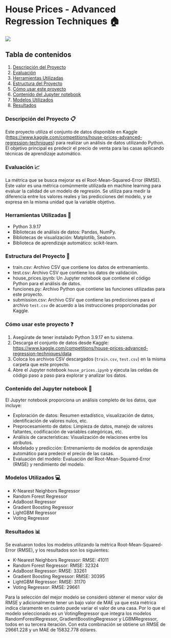 # House Prices - Advanced Regression Techniques :house:

<img src="https://www.rocketmortgage.com/resources-cmsassets/RocketMortgage.com/Article_Images/Large_Images/Stock-Neighborhood-Development-AdobeStock307010071%20copy.jpg">

## Tabla de contenidos

1. [Descripción del Proyecto](#descripción-del-proyecto-clipboard)
2. [Evaluación](#evaluación-chart_with_upwards_trend)
3. [Herramientas Utilizadas](#herramientas-utilizadas-wrench)
4. [Estructura del Proyecto](#estructura-del-proyecto-open_file_folder)
5. [Cómo usar este proyecto](#cómo-usar-este-proyecto-question)
6. [Contenido del Jupyter notebook](#contenido-del-jupyter-notebook-page_facing_up)
7. [Modelos Utilizados](#modelos-utilizados-computer)
8. [Resultados](#resultados-bar_chart)


### Descripción del Proyecto :clipboard:
Este proyecto utiliza el conjunto de datos disponible en Kaggle (https://www.kaggle.com/competitions/house-prices-advanced-regression-techniques) para realizar un análisis de datos utilizando Python. El objetivo principal es predecir el precio de venta para las casas aplicando técnicas de aprendizaje automático.

### Evaluación :chart_with_upwards_trend:
La métrica que se busca mejorar es el Root-Mean-Squared-Error (RMSE). Este valor es una métrica comúnmente utilizada en machine learning para evaluar la calidad de un modelo de regresión. Se utiliza para medir la diferencia entre los valores reales y las predicciones del modelo, y se expresa en la misma unidad que la variable objetivo.

### Herramientas Utilizadas :wrench:
- Python 3.9.17
- Bibliotecas de análisis de datos: Pandas, NumPy.
- Bibliotecas de visualización: Matplotlib, Seaborn.
- Biblioteca de aprendizaje automático: scikit-learn.

### Estructura del Proyecto :open_file_folder:
- train.csv: Archivo CSV que contiene los datos de entrenamiento.
- test.csv: Archivo CSV que contiene los datos de validación.
- house_prices.ipynb: Un Jupyter notebook que contiene el código Python para el análisis de datos.
- funciones.py: Archivo Python que contiene las funciones utilizadas para este proyecto.
- submission.csv: Archivo CSV que contiene las predicciones para el archivo `test.csv` de acuerdo a las instrucciones proporcionadas por Kaggle.

### Cómo usar este proyecto :question:
1. Asegúrate de tener instalado Python 3.9.17 en tu sistema.
2. Descarga el conjunto de datos desde Kaggle: https://www.kaggle.com/competitions/house-prices-advanced-regression-techniques/data
3. Coloca los archivos CSV descargados (`train.csv`, `test.csv`) en la misma carpeta que este proyecto.
4. Abre el Jupyter notebook `house_prices.ipynb` y ejecuta las celdas de código paso a paso para explorar y analizar los datos.

### Contenido del Jupyter notebook :page_facing_up:
El Jupyter notebook proporciona un análisis completo de los datos, que incluye:
- Exploración de datos: Resumen estadístico, visualización de datos, identificación de valores nulos, etc.
- Preprocesamiento de datos: Limpieza de datos, manejo de valores faltantes, codificación de variables categóricas, etc.
- Análisis de características: Visualización de relaciones entre los atributos.
- Modelado y predicción: Entrenamiento de modelos de aprendizaje automático para predecir el precio de las casas.
- Evaluación del modelo: Evaluación del Root-Mean-Squared-Error (RMSE) y rendimiento del modelo.

### Modelos Utilizados :computer:
- K-Nearest Neighbors Regressor
- Random Forest Regressor
- AdaBoost Regressor
- Gradient Boosting Regressor
- LightGBM Regressor
- Voting Regressor

### Resultados :bar_chart:
Se evaluaron todos los modelos utilizando la métrica Root-Mean-Squared-Error (RMSE), y los resultados son los siguientes:

- K-Nearest Neighbors Regressor: RMSE: 41011
- Random Forest Regressor: RMSE: 32324
- AdaBoost Regressor: RMSE: 33261
- Gradient Boosting Regressor: RMSE: 30395
- LightGBM Regressor: RMSE: 31170
- Voting Regressor: RMSE: 29661


Para la selección del mejor modelo se consideró obtener el menor valor de RMSE y adicionalmente tener un bajo valor de MAE ya que esta métrica indica claramente en cuánto puede variar el valor de una casa. Por lo que el modelo seleccionado es un VotingRegressor que integra los modelos RandomForestRegressor, GradientBoostingRegressor y LGBMRegressor, todos en su tercera iteración.
  Con esta combinación se obtiene un RMSE de 29661.228 y un MAE de 15832.778 dólares.

